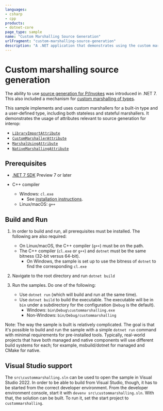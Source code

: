 ```yaml
---
languages:
- csharp
- cpp
products:
- dotnet-core
page_type: sample
name: "Custom Marshalling Source Generation"
urlFragment: "custom-marshalling-source-generation"
description: "A .NET application that demonstrates using the custom marshalling mechanism in interop source generation."
---
```


# Custom marshalling source generation

The ability to use [source generation for P/Invokes](https://docs.microsoft.com/dotnet/standard/native-interop/pinvoke-source-generation) was introduced in .NET 7. This also included a mechanism for [custom marshalling of types](https://docs.microsoft.com/dotnet/standard/native-interop/custom-marshalling-source-generation).

This sample implements and uses custom marshallers for a built-in type and a user-defined type, including both stateless and stateful marshallers. It demonstrates the usage of attributes relevant to source generation for interop:

- [`LibraryImportAttribute`](https://docs.microsoft.com/dotnet/api/system.runtime.interopservices.libraryimportattribute)
- [`CustomMarshallerAttribute`](https://docs.microsoft.com/dotnet/api/system.runtime.interopservices.marshalling.custommarshallerattribute)
- [`MarshalUsingAttribute`](https://docs.microsoft.com/dotnet/api/system.runtime.interopservices.marshalling.marshalusingattribute)
- [`NativeMarshallingAttribute`](https://docs.microsoft.com/dotnet/api/system.runtime.interopservices.marshalling.nativemarshallingattribute)

## Prerequisites

- [.NET 7 SDK](https://dotnet.microsoft.com/download) Preview 7 or later

- C++ compiler
  - Windows: `cl.exe`
    - See [installation instructions](https://docs.microsoft.com/cpp/build/building-on-the-command-line#download-and-install-the-tools).
  - Linux/macOS: `g++`

## Build and Run

1) In order to build and run, all prerequisites must be installed. The following are also required:

    - On Linux/macOS, the C++ compiler (`g++`) must be on the path.
    - The C++ compiler (`cl.exe` or `g++`) and `dotnet` must be the same bitness (32-bit versus 64-bit).
      - On Windows, the sample is set up to use the bitness of `dotnet` to find the corresponding `cl.exe`

1) Navigate to the root directory and run `dotnet build`

1) Run the samples. Do one of the following:

    - Use `dotnet run` (which will build and run at the same time).
    - Use `dotnet build` to build the executable. The executable will be in `bin` under a subdirectory for the configuration (`Debug` is the default).
        - Windows: `bin\Debug\custommarshalling.exe`
        - Non-Windows: `bin/Debug/custommarshalling`

Note: The way the sample is built is relatively complicated. The goal is that it's possible to build and run the sample with a simple `dotnet run` command with minimal requirements for pre-installed tools. Typically, real-world projects that have both managed and native components will use different build systems for each; for example, msbuild/dotnet for managed and CMake for native.

## Visual Studio support

The `src\custommarshalling.sln` can be used to open the sample in Visual Studio 2022. In order to be able to build from Visual Studio, though, it has to be started from the correct developer environment. From the developer environment console, start it with `devenv src\custommarshalling.sln`. With that, the solution can be built. To run it, set the start project to `custommarshalling`.
